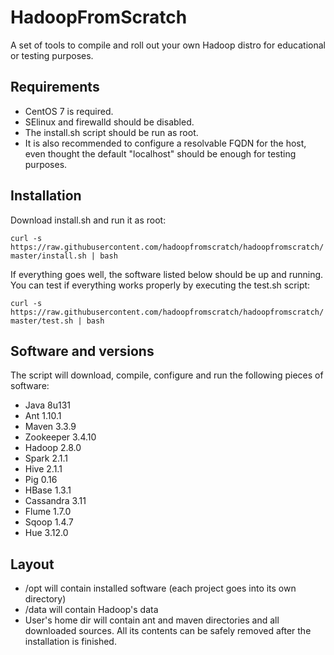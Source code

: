 # HadoopFromScratch

A set of tools to compile and roll out your own Hadoop distro for educational or testing purposes.

## Requirements

- CentOS 7 is required.
- SElinux and firewalld should be disabled.
- The install.sh script should be run as root.
- It is also recommended to configure a resolvable FQDN for the host, even thought the default "localhost" should be enough for testing purposes.


## Installation

Download install.sh and run it as root:

```curl -s https://raw.githubusercontent.com/hadoopfromscratch/hadoopfromscratch/master/install.sh | bash```

If everything goes well, the software listed below should be up and running. You can test if everything works properly by executing the test.sh script:

```curl -s https://raw.githubusercontent.com/hadoopfromscratch/hadoopfromscratch/master/test.sh | bash```

## Software and versions

The script will download, compile, configure and run the following pieces of software:

- Java 8u131
- Ant 1.10.1
- Maven 3.3.9
- Zookeeper 3.4.10
- Hadoop 2.8.0
- Spark 2.1.1
- Hive 2.1.1
- Pig 0.16
- HBase 1.3.1
- Cassandra 3.11
- Flume 1.7.0
- Sqoop 1.4.7
- Hue 3.12.0

## Layout

- /opt will contain installed software (each project goes into its own directory)
- /data will contain Hadoop's data
- User's home dir will contain ant and maven directories and all downloaded sources. All its contents can be safely removed after the installation is finished.
